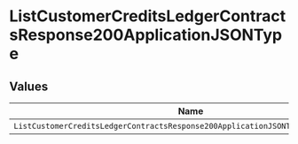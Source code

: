 # ListCustomerCreditsLedgerContractsResponse200ApplicationJSONType


## Values

| Name                                                                             | Value                                                                            |
| -------------------------------------------------------------------------------- | -------------------------------------------------------------------------------- |
| `ListCustomerCreditsLedgerContractsResponse200ApplicationJSONTypeCreditCredited` | CREDIT_CREDITED                                                                  |